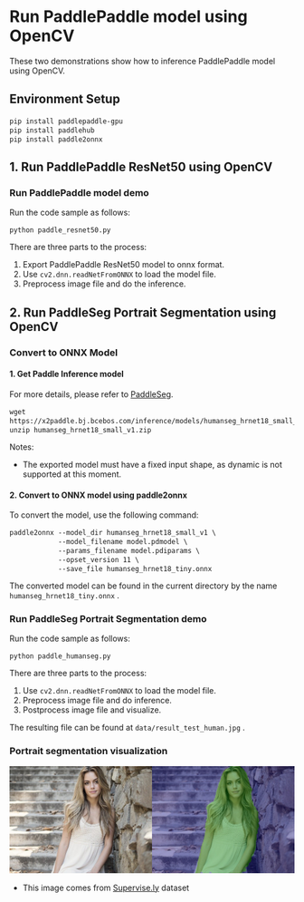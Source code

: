 # Run PaddlePaddle model using OpenCV

These two demonstrations show how to inference PaddlePaddle model using OpenCV.

## Environment Setup

```shell
pip install paddlepaddle-gpu
pip install paddlehub
pip install paddle2onnx
```

## 1. Run PaddlePaddle ResNet50 using OpenCV

### Run PaddlePaddle model demo

Run the code sample as follows:

```shell
python paddle_resnet50.py
```

There are three parts to the process:

1. Export PaddlePaddle ResNet50 model to onnx format.
2. Use `cv2.dnn.readNetFromONNX` to load the model file.
3. Preprocess image file and do the inference.

## 2. Run PaddleSeg Portrait Segmentation using OpenCV

### Convert to ONNX Model

#### 1. Get Paddle Inference model

For more details, please refer to [PaddleSeg](https://github.com/PaddlePaddle/PaddleSeg/blob/release/2.1/contrib/HumanSeg/README.md).

```shell
wget https://x2paddle.bj.bcebos.com/inference/models/humanseg_hrnet18_small_v1.zip
unzip humanseg_hrnet18_small_v1.zip
```

Notes:

* The exported model must have a fixed input shape, as dynamic is not supported at this moment.

#### 2. Convert to ONNX model using paddle2onnx

To convert the model, use the following command:

```
paddle2onnx --model_dir humanseg_hrnet18_small_v1 \
            --model_filename model.pdmodel \
            --params_filename model.pdiparams \
            --opset_version 11 \
            --save_file humanseg_hrnet18_tiny.onnx
```

The converted model can be found in the current directory by the name `humanseg_hrnet18_tiny.onnx` .

### Run PaddleSeg Portrait Segmentation demo

Run the code sample as follows:

```shell
python paddle_humanseg.py
```

There are three parts to the process:

1. Use `cv2.dnn.readNetFromONNX` to load the model file.
2. Preprocess image file and do inference.
3. Postprocess image file and visualize.

The resulting file can be found at `data/result_test_human.jpg` .

### Portrait segmentation visualization

<img src="./data/human_image.jpg" width="50%" height="50%"><img src="./data/result_test_human.jpg" width="50%" height="50%">

* This image comes from [Supervise.ly](https://supervise.ly/) dataset
